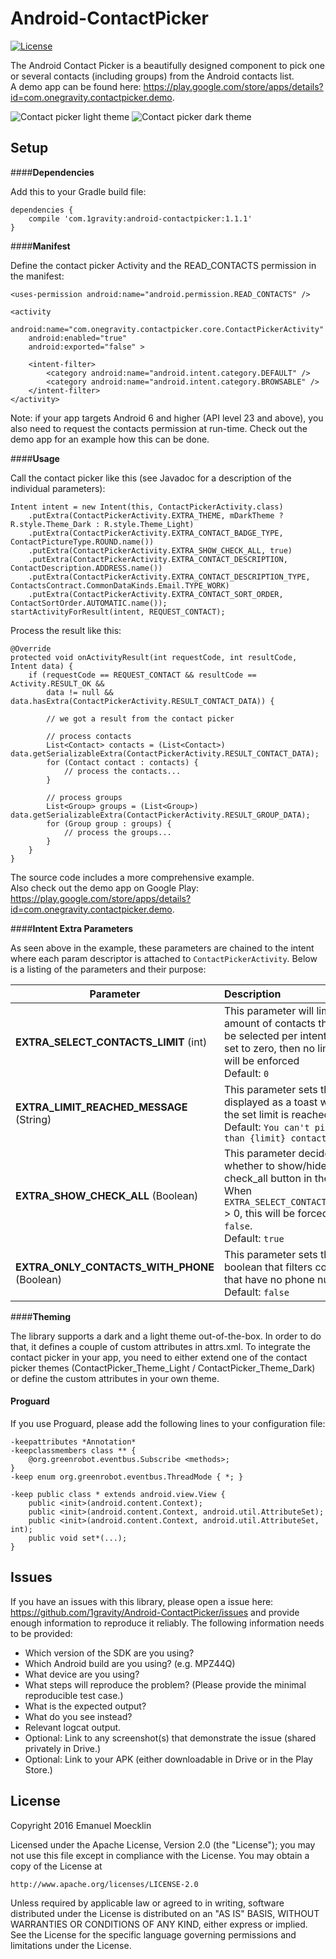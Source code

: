 # Android-ContactPicker

[![License](https://img.shields.io/badge/license-Apache%202-blue.svg)](https://www.apache.org/licenses/LICENSE-2.0)

The Android Contact Picker is a beautifully designed component to pick one or several contacts (including groups) from the Android contacts list.<br>
A demo app can be found here: https://play.google.com/store/apps/details?id=com.onegravity.contactpicker.demo.

![Contact picker light theme](art/contact_list_light_framed_small.png?raw=true "Contact picker light theme")
![Contact picker dark theme](art/groups_list_dark_framed_small.png?raw=true "Contact picker dark theme")

Setup
-----

####**Dependencies**

Add this to your Gradle build file:
```
dependencies {
    compile 'com.1gravity:android-contactpicker:1.1.1'
}
```

####**Manifest**

Define the contact picker Activity and the READ_CONTACTS permission in the manifest:
```
<uses-permission android:name="android.permission.READ_CONTACTS" />

<activity
    android:name="com.onegravity.contactpicker.core.ContactPickerActivity"
    android:enabled="true"
    android:exported="false" >

    <intent-filter>
        <category android:name="android.intent.category.DEFAULT" />
        <category android:name="android.intent.category.BROWSABLE" />
    </intent-filter>
</activity>
```

Note: if your app targets Android 6 and higher (API level 23 and above), you also need to request the contacts permission at run-time.
Check out the demo app for an example how this can be done.
 
####**Usage**

Call the contact picker like this (see Javadoc for a description of the individual parameters):
```
Intent intent = new Intent(this, ContactPickerActivity.class)
    .putExtra(ContactPickerActivity.EXTRA_THEME, mDarkTheme ? R.style.Theme_Dark : R.style.Theme_Light)
    .putExtra(ContactPickerActivity.EXTRA_CONTACT_BADGE_TYPE, ContactPictureType.ROUND.name())
    .putExtra(ContactPickerActivity.EXTRA_SHOW_CHECK_ALL, true)
    .putExtra(ContactPickerActivity.EXTRA_CONTACT_DESCRIPTION, ContactDescription.ADDRESS.name())
    .putExtra(ContactPickerActivity.EXTRA_CONTACT_DESCRIPTION_TYPE, ContactsContract.CommonDataKinds.Email.TYPE_WORK)
    .putExtra(ContactPickerActivity.EXTRA_CONTACT_SORT_ORDER, ContactSortOrder.AUTOMATIC.name());
startActivityForResult(intent, REQUEST_CONTACT);
```

Process the result like this:
```
@Override
protected void onActivityResult(int requestCode, int resultCode, Intent data) {
    if (requestCode == REQUEST_CONTACT && resultCode == Activity.RESULT_OK &&
        data != null && data.hasExtra(ContactPickerActivity.RESULT_CONTACT_DATA)) {
        
        // we got a result from the contact picker

        // process contacts
        List<Contact> contacts = (List<Contact>) data.getSerializableExtra(ContactPickerActivity.RESULT_CONTACT_DATA);
        for (Contact contact : contacts) {
            // process the contacts...
        }

        // process groups
        List<Group> groups = (List<Group>) data.getSerializableExtra(ContactPickerActivity.RESULT_GROUP_DATA);
        for (Group group : groups) {
            // process the groups...
        }
    }
}
```

The source code includes a more comprehensive example.<br>Also check out the demo app on Google Play: https://play.google.com/store/apps/details?id=com.onegravity.contactpicker.demo.

####**Intent Extra Parameters**

As seen above in the example, these parameters are chained to the intent where each param descriptor is attached to `ContactPickerActivity`. 
Below is a listing of the parameters and their purpose:

| Parameter  | Description  |
|---|:---|
|  **EXTRA_SELECT_CONTACTS_LIMIT** (int)  |  This parameter will limit the amount of contacts that can be selected per intent. When set to zero, then no limiting will be enforced <br/> Default: `0` |
|  **EXTRA_LIMIT_REACHED_MESSAGE** (String)  |  This parameter sets the text displayed as a toast when the set limit is reached <br/> Default: `You can't pick more than {limit} contacts!` |
|  **EXTRA_SHOW_CHECK_ALL** (Boolean)  |  This parameter decides whether to show/hide the check_all button in the menu. When `EXTRA_SELECT_CONTACTS_LIMIT` > 0, this will be forced to `false`.  <br/> Default: `true` |
|  **EXTRA_ONLY_CONTACTS_WITH_PHONE** (Boolean)  |  This parameter sets the boolean that filters contacts that have no phone numbers <br/> Default: `false` |

####**Theming**

The library supports a dark and a light theme out-of-the-box. In order to do that, it defines a
couple of custom attributes in attrs.xml.
To integrate the contact picker in your app, you need to either extend one of the contact picker
themes (ContactPicker_Theme_Light / ContactPicker_Theme_Dark) or define the custom attributes in
your own theme.

#### **Proguard**

If you use Proguard, please add the following lines to your configuration file:
```
-keepattributes *Annotation*
-keepclassmembers class ** {
    @org.greenrobot.eventbus.Subscribe <methods>;
}
-keep enum org.greenrobot.eventbus.ThreadMode { *; }

-keep public class * extends android.view.View {
    public <init>(android.content.Context);
    public <init>(android.content.Context, android.util.AttributeSet);
    public <init>(android.content.Context, android.util.AttributeSet, int);
    public void set*(...);
}
```

Issues
------

If you have an issues with this library, please open a issue here: https://github.com/1gravity/Android-ContactPicker/issues and provide enough information to reproduce it reliably. The following information needs to be provided:

* Which version of the SDK are you using?
* Which Android build are you using? (e.g. MPZ44Q)
* What device are you using?
* What steps will reproduce the problem? (Please provide the minimal reproducible test case.)
* What is the expected output?
* What do you see instead?
* Relevant logcat output.
* Optional: Link to any screenshot(s) that demonstrate the issue (shared privately in Drive.)
* Optional: Link to your APK (either downloadable in Drive or in the Play Store.)

License
-------

Copyright 2016 Emanuel Moecklin

Licensed under the Apache License, Version 2.0 (the "License");
you may not use this file except in compliance with the License.
You may obtain a copy of the License at

    http://www.apache.org/licenses/LICENSE-2.0

Unless required by applicable law or agreed to in writing, software
distributed under the License is distributed on an "AS IS" BASIS,
WITHOUT WARRANTIES OR CONDITIONS OF ANY KIND, either express or implied.
See the License for the specific language governing permissions and
limitations under the License.
